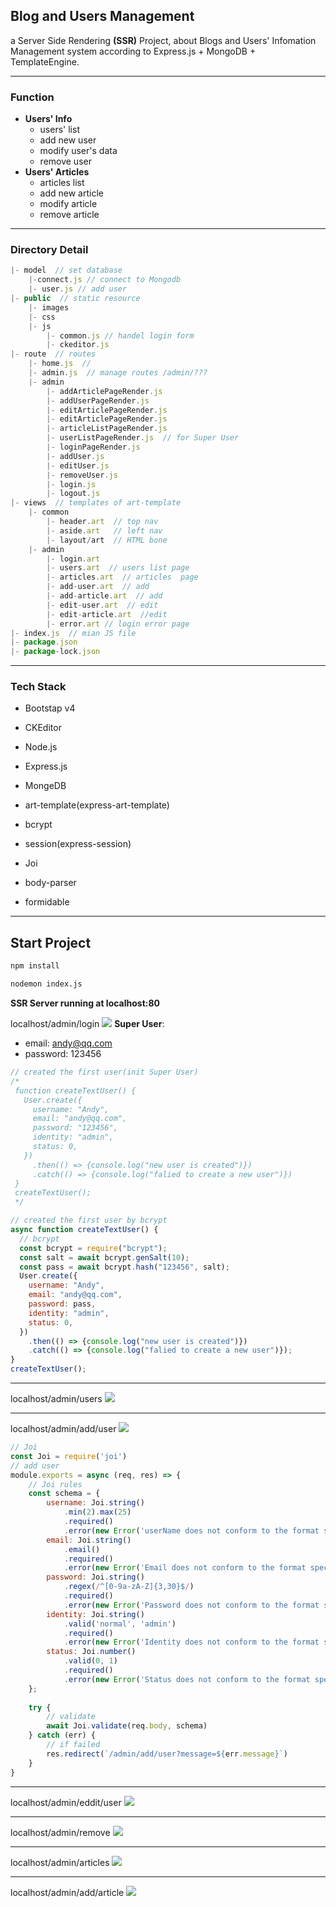 ## Blog and Users Management

a Server Side Rendering **(SSR)** Project, about Blogs and Users' Infomation Management system according to Express.js + MongoDB + TemplateEngine.

---

### Function
- **Users' Info**
    - users' list
    - add new user
    - modify user's data
    - remove user
- **Users' Articles**
    - articles list
    - add new article
    - modify article
    - remove article

---

### Directory Detail

```js
|- model  // set database
    |-connect.js // connect to Mongodb
    |- user.js // add user
|- public  // static resource
    |- images
    |- css
    |- js
        |- common.js // handel login form
        |- ckeditor.js 
|- route  // routes
    |- home.js  //
    |- admin.js  // manage routes /admin/???
    |- admin
        |- addArticlePageRender.js 
        |- addUserPageRender.js 
        |- editArticlePageRender.js  
        |- editArticlePageRender.js 
        |- articleListPageRender.js 
        |- userListPageRender.js  // for Super User
        |- loginPageRender.js
        |- addUser.js
        |- editUser.js
        |- removeUser.js
        |- login.js        
        |- logout.js
|- views  // templates of art-template
    |- common
        |- header.art  // top nav
        |- aside.art   // left nav
        |- layout/art  // HTML bone
    |- admin
        |- login.art
        |- users.art  // users list page
        |- articles.art  // articles  page
        |- add-user.art  // add
        |- add-article.art  // add
        |- edit-user.art  // edit
        |- edit-article.art  //edit
        |- error.art // login error page
|- index.js  // mian JS file
|- package.json
|- package-lock.json
```

---

### Tech Stack
- Bootstap v4

- CKEditor

- Node.js

- Express.js

- MongeDB

- art-template(express-art-template)

- bcrypt

- session(express-session)

- Joi

- body-parser

- formidable

---

## Start Project
```bash
npm install 

nodemon index.js
```

**SSR Server running at localhost:80**


localhost/admin/login
![](./public/images/01.png)
**Super User**: 
- email: andy@qq.com 
- password: 123456

```js
// created the first user(init Super User)
/*
 function createTextUser() {
   User.create({
     username: "Andy",
     email: "andy@qq.com",
     password: "123456",
     identity: "admin",
     status: 0,
   })
     .then(() => {console.log("new user is created")})
     .catch(() => {console.log("falied to create a new user")})
 }
 createTextUser();
 */

// created the first user by bcrypt
async function createTextUser() {
  // bcrypt
  const bcrypt = require("bcrypt");
  const salt = await bcrypt.genSalt(10);
  const pass = await bcrypt.hash("123456", salt);
  User.create({
    username: "Andy",
    email: "andy@qq.com",
    password: pass,
    identity: "admin",
    status: 0,
  })
    .then(() => {console.log("new user is created")})
    .catch(() => {console.log("falied to create a new user")});
}
createTextUser();
```

---

localhost/admin/users
![](./public/images/02.png)

---

localhost/admin/add/user
![](./public/images/03.png)

```js
// Joi
const Joi = require('joi')
// add user
module.exports = async (req, res) => {
    // Joi rules
    const schema = {
        username: Joi.string()
            .min(2).max(25)
            .required()
            .error(new Error('userName does not conform to the format specification')),
        email: Joi.string()
            .email()
            .required()
            .error(new Error('Email does not conform to the format specification')),
        password: Joi.string()
            .regex(/^[0-9a-zA-Z]{3,30}$/)
            .required()
            .error(new Error('Password does not conform to the format specification')),
        identity: Joi.string()
            .valid('normal', 'admin')
            .required()
            .error(new Error('Identity does not conform to the format specification')),
        status: Joi.number()
            .valid(0, 1)
            .required()
            .error(new Error('Status does not conform to the format specification'))
    };
    
    try {
        // validate
        await Joi.validate(req.body, schema)
    } catch (err) {
        // if failed
        res.redirect(`/admin/add/user?message=${err.message}`)
    }
}
```

---

localhost/admin/eddit/user
![](./public/images/04.png)

---

localhost/admin/remove
![](./public/images/05.png)

---

localhost/admin/articles
![](./public/images/06.png)

---

localhost/admin/add/article
![](./public/images/07.png)
